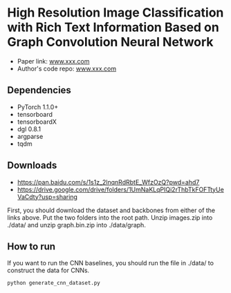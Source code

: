 High Resolution Image Classification with Rich Text Information Based on Graph Convolution Neural Network
============

- Paper link: www.xxx.com
- Author's code repo: www.xxx.com

Dependencies
------------
- PyTorch 1.1.0+
- tensorboard
- tensorboardX
- dgl 0.8.1
- argparse
- tqdm

Downloads
----------

- https://pan.baidu.com/s/1s1z_2lnqnRdRbtE_WfzOzQ?pwd=ahd7
- https://drive.google.com/drive/folders/1UmNaKLqPIQi2rThbTkFOFTtyUeVaCdty?usp=sharing

First, you should download the dataset and backbones from either of the links above. Put the two folders into the root path. Unzip images.zip into ./data/ and unzip graph.bin.zip into ./data/graph.

How to run
----------

If you want to run the CNN baselines, you should run the file in ./data/ to construct the data for CNNs.

```bash
python generate_cnn_dataset.py
```







